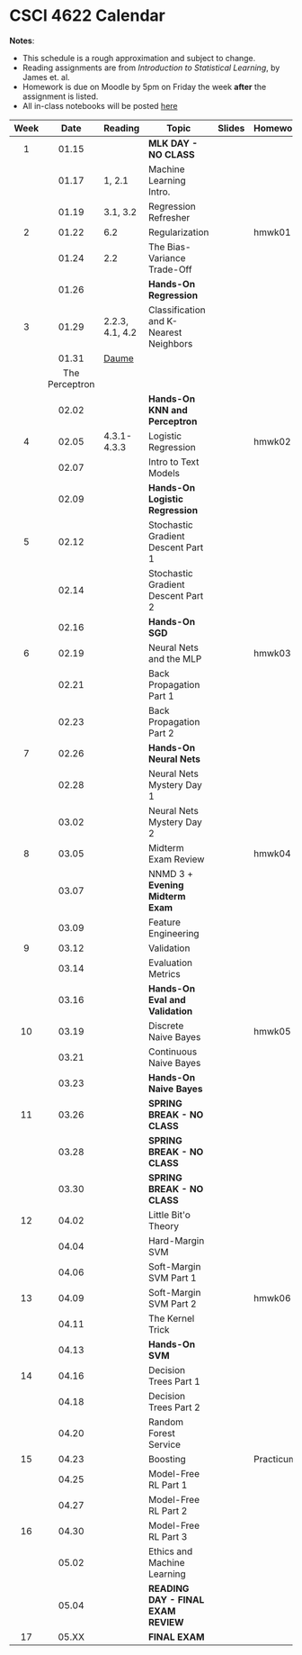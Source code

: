 # CSCI 4622 Calendar

**Notes**:
- This schedule is a rough approximation and subject to change.
- Reading assignments are from _Introduction to Statistical Learning_, by James et. al.
- Homework is due on Moodle by 5pm on Friday the week **after** the assignment is listed.
- All in-class notebooks will be posted [here](https://github.com/chrisketelsen/CSCI-4622-Machine-Learning/tree/master/inclass-notebooks)

<!---
1. Regression Refresher (because they’ve just seen this in 3022) and I can use it to introduce Bias-Variance Trade-Off
2. KNN 
3. Perceptron 
4. Logistic Regression and SGD 
5. Neural Nets 
6. Feature Engineering 
7. Simple Learning Theory 
8. SVMs 
9. Decision Trees, Ensembles, and Boosting 
-->



| Week   | Date         | Reading      |                   Topic               	   | Slides      | Homework  	   | 
|:------:|:------------:| -------------| ------------------------------------------|-------------|-----------------|
| 1      | 01.15        |              | **MLK DAY - NO CLASS**                    |             |                 |	
|        | 01.17        | 1, 2.1       | Machine Learning Intro.                   |	         |                 |	
|        | 01.19        | 3.1, 3.2     | Regression Refresher                      |	         |                 |	
| 2      | 01.22        | 6.2          | Regularization                            |			 |	hmwk01 	       | 
|        | 01.24        | 2.2          | The Bias-Variance Trade-Off               |	         |                 |	
|        | 01.26        |              | **Hands-On Regression**                   |			 |                 |
| 3      | 01.29        | 2.2.3, 4.1, 4.2| Classification and K-Nearest Neighbors  |	         |                 | 
|        | 01.31        | [Daume](http://ciml.info/dl/v0_99/ciml-v0_99-ch04.pdf)             
									   | The Perceptron                            |	         |                 | 
|        | 02.02        |              | **Hands-On KNN and Perceptron**           |			 |                 |
| 4      | 02.05        | 4.3.1-4.3.3  | Logistic Regression                       |	         |  hmwk02         | 
|        | 02.07        |              | Intro to Text Models                      |             |                 | 	
|        | 02.09        |              | **Hands-On Logistic Regression**          |   		 	 |                 |
| 5      | 02.12        |              | Stochastic Gradient Descent Part 1        |	         |                 | 
|        | 02.14        |              | Stochastic Gradient Descent Part 2        |	         |                 | 
|        | 02.16        |              | **Hands-On SGD**                          |			 |                 |
| 6      | 02.19        |              | Neural Nets and the MLP                   |	         |  hmwk03         | 
|        | 02.21        |              | Back Propagation Part 1                   |	         |                 | 
|        | 02.23        |              | Back Propagation Part 2                   |			 |                 |
| 7      | 02.26        |              | **Hands-On Neural Nets**                  |	         |                 | 
|        | 02.28        |              | Neural Nets Mystery Day 1 				   |	         |                 | 
|        | 03.02        |              | Neural Nets Mystery Day 2                 |			 |                 |
| 8      | 03.05        |              | Midterm Exam Review                       |	         |  hmwk04         | 
|        | 03.07        |              | NNMD 3 + **Evening Midterm Exam**         |	         |                 | 
|        | 03.09        |              | Feature Engineering                       |	         |                 | 
| 9      | 03.12        |              | Validation                                |	         |                 | 
|        | 03.14        |              | Evaluation Metrics                        |	         |                 | 
|        | 03.16        |              | **Hands-On Eval and Validation**          |			 |                 |
| 10     | 03.19        |              | Discrete Naive Bayes                      |	         |  hmwk05         | 
|        | 03.21        |              | Continuous Naive Bayes                    |	         |                 | 
|        | 03.23        |  	           | **Hands-On Naive Bayes**                  |		     |                 |
| 11     | 03.26        |              | **SPRING BREAK - NO CLASS**               |	         |                 | 
|        | 03.28        |              | **SPRING BREAK - NO CLASS**               |	         |                 | 
|        | 03.30        |              | **SPRING BREAK - NO CLASS**               |			 |                 |
| 12     | 04.02        |              | Little Bit'o Theory 					   |	         |                 | 
|        | 04.04        |              | Hard-Margin SVM 						   |	         |                 | 
|        | 04.06        |              | Soft-Margin SVM Part 1                    |			 |                 |
| 13     | 04.09        |              | Soft-Margin SVM Part 2                    |			 |  hmwk06         | 
|        | 04.11        |              | The Kernel Trick 						   |			 |			       | 
|        | 04.13        |              | **Hands-On SVM**						   |			 |	               | 
| 14     | 04.16        |              | Decision Trees Part 1                     |	         |                 | 
|        | 04.18        |              | Decision Trees Part 2                     |	         |                 | 
|        | 04.20        |              | Random Forest Service                     |			 |                 |
| 15     | 04.23        |              | Boosting								   |	         |  Practicum      | 
|        | 04.25        |              | Model-Free RL	Part 1					   |	         |                 | 
|        | 04.27        |              | Model-Free RL	Part 2					   |	    	 |                 |
| 16     | 04.30        |              | Model-Free RL	Part 3					   |	         |                 | 
|        | 05.02        |              | Ethics and Machine Learning               |			 |	               |
|        | 05.04        |              | **READING DAY - FINAL EXAM REVIEW**	   |			 |	               |
| 17     | 05.XX        |              | **FINAL EXAM**                            |			 |			       | 
